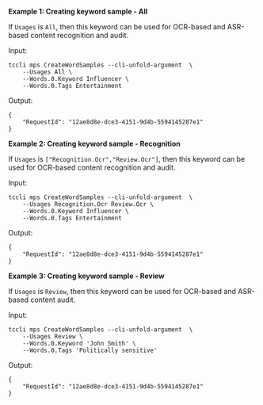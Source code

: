 **Example 1: Creating keyword sample - All**

If `Usages` is `All`, then this keyword can be used for OCR-based and ASR-based content recognition and audit.

Input: 

```
tccli mps CreateWordSamples --cli-unfold-argument  \
    --Usages All \
    --Words.0.Keyword Influencer \
    --Words.0.Tags Entertainment
```

Output: 
```
{
    "RequestId": "12ae8d8e-dce3-4151-9d4b-5594145287e1"
}
```

**Example 2: Creating keyword sample - Recognition**

If `Usages` is `["Recognition.Ocr","Review.Ocr"]`, then this keyword can be used for OCR-based content recognition and audit.

Input: 

```
tccli mps CreateWordSamples --cli-unfold-argument  \
    --Usages Recognition.Ocr Review.Ocr \
    --Words.0.Keyword Influencer \
    --Words.0.Tags Entertainment
```

Output: 
```
{
    "RequestId": "12ae8d8e-dce3-4151-9d4b-5594145287e1"
}
```

**Example 3: Creating keyword sample - Review**

If `Usages` is `Review`, then this keyword can be used for OCR-based and ASR-based content audit.

Input: 

```
tccli mps CreateWordSamples --cli-unfold-argument  \
    --Usages Review \
    --Words.0.Keyword 'John Smith' \
    --Words.0.Tags 'Politically sensitive'
```

Output: 
```
{
    "RequestId": "12ae8d8e-dce3-4151-9d4b-5594145287e1"
}
```

